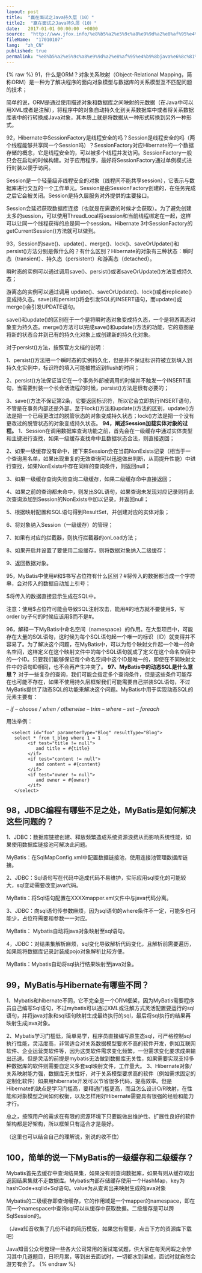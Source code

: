 ```yaml
---
layout: post
title:  "赢在面试之Java持久层（10）"
title2:  "赢在面试之Java持久层（10）"
date:   2017-01-01 00:00:00  +0800
source:  "http://www.jfox.info/%e8%b5%a2%e5%9c%a8%e9%9d%a2%e8%af%95%e4%b9%8bjava%e6%8c%81%e4%b9%85%e5%b1%8210.html"
fileName:  "17010107"
lang:  "zh_CN"
published: true
permalink: "%e8%b5%a2%e5%9c%a8%e9%9d%a2%e8%af%95%e4%b9%8bjava%e6%8c%81%e4%b9%85%e5%b1%8210.html"
---
```

{% raw %}
91，什么是ORM？对象关系映射（Object-Relational Mapping，简称ORM）是一种为了解决程序的面向对象模型与数据库的关系模型互不匹配问题的技术； 

简单的说，ORM是通过使用描述对象和数据库之间映射的元数据（在Java中可以用XML或者是注解），将程序中的对象自动持久化到关系数据库中或者将关系数据库表中的行转换成Java对象，其本质上就是将数据从一种形式转换到另外一种形式。

 92，Hibernate中SessionFactory是线程安全的吗？Session是线程安全的吗（两个线程能够共享同一个Session吗）？SessionFactory对应Hibernate的一个数据存储的概念，它是线程安全的，可以被多个线程并发访问。SessionFactory一般只会在启动的时候构建。对于应用程序，最好将SessionFactory通过单例模式进行封装以便于访问。 

Session是一个轻量级非线程安全的对象（线程间不能共享session），它表示与数据库进行交互的一个工作单元。Session是由SessionFactory创建的，在任务完成之后它会被关闭。Session是持久层服务对外提供的主要接口。

Session会延迟获取数据库连接（也就是在需要的时候才会获取）。为了避免创建太多的session，可以使用ThreadLocal将session和当前线程绑定在一起，这样可以让同一个线程获得的总是同一个session。Hibernate 3中SessionFactory的getCurrentSession()方法就可以做到。

 93，Session的save()、update()、merge()、lock()、saveOrUpdate()和persist()方法分别是做什么的？有什么区别？Hibernate的对象有三种状态：瞬时态（transient）、持久态（persistent）和游离态（detached）。 

 瞬时态的实例可以通过调用save()、persist()或者saveOrUpdate()方法变成持久态； 

 游离态的实例可以通过调用 update()、saveOrUpdate()、lock()或者replicate()变成持久态。save()和persist()将会引发SQL的INSERT语句，而update()或merge()会引发UPDATE语句。 

save()和update()的区别在于一个是将瞬时态对象变成持久态，一个是将游离态对象变为持久态。merge()方法可以完成save()和update()方法的功能，它的意图是将新的状态合并到已有的持久化对象上或创建新的持久化对象。

对于persist()方法，按照官方文档的说明：

1、persist()方法把一个瞬时态的实例持久化，但是并不保证标识符被立刻填入到持久化实例中，标识符的填入可能被推迟到flush的时间；

2、persist()方法保证当它在一个事务外部被调用的时候并不触发一个INSERT语句，当需要封装一个长会话流程的时候，persist()方法是很有必要的；

3、save()方法不保证第2条，它要返回标识符，所以它会立即执行INSERT语句，不管是在事务内部还是外部。至于lock()方法和update()方法的区别，update()方法是把一个已经更改过的脱管状态的对象变成持久状态；lock()方法是把一个没有更改过的脱管状态的对象变成持久状态。
**94，阐述Session加载实体对象的过程。**
1、Session在调用数据库查询功能之前，首先会在一级缓存中通过实体类型和主键进行查找，如果一级缓存查找命中且数据状态合法，则直接返回；

2、如果一级缓存没有命中，接下来Session会在当前NonExists记录（相当于一个查询黑名单，如果出现重复的无效查询可以迅速做出判断，从而提升性能）中进行查找，如果NonExists中存在同样的查询条件，则返回null；

3、如果一级缓存查询失败查询二级缓存，如果二级缓存命中直接返回；

4、如果之前的查询都未命中，则发出SQL语句，如果查询未发现对应记录则将此次查询添加到Session的NonExists中加以记录，并返回null；

5、根据映射配置和SQL语句得到ResultSet，并创建对应的实体对象；

6、将对象纳入Session（一级缓存）的管理；

7、如果有对应的拦截器，则执行拦截器的onLoad方法；

8、如果开启并设置了要使用二级缓存，则将数据对象纳入二级缓存；

9、返回数据对象。

 95，MyBatis中使用#和$书写占位符有什么区别？#将传入的数据都当成一个字符串，会对传入的数据自动加上引号； 

$将传入的数据直接显示生成在SQL中。

注意：使用$占位符可能会导致SQL注射攻击，能用#的地方就不要使用$，写order by子句的时候应该用$而不是#。

 96，解释一下MyBatis中命名空间（namespace）的作用。在大型项目中，可能存在大量的SQL语句，这时候为每个SQL语句起一个唯一的标识（ID）就变得并不容易了。为了解决这个问题，在MyBatis中，可以为每个映射文件起一个唯一的命名空间，这样定义在这个映射文件中的每个SQL语句就成了定义在这个命名空间中的一个ID。只要我们能够保证每个命名空间中这个ID是唯一的，即使在不同映射文件中的语句ID相同，也不会再产生冲突了。 
**97、MyBatis中的动态SQL是什么意思？**
对于一些复杂的查询，我们可能会指定多个查询条件，但是这些条件可能存在也可能不存在，如果不使用持久层框架我们可能需要自己拼装SQL语句，不过MyBatis提供了动态SQL的功能来解决这个问题。MyBatis中用于实现动态SQL的元素主要有：

*– if    – choose / when / otherwise    – trim    – where    – set     – foreach*

 用法举例： 

      <select id="foo" parameterType="Blog" resultType="Blog">        
       select * from t_blog where 1 = 1
            <if test="title != null">            
               and title = #{title}
            </if>
            <if test="content != null">            
               and content = #{content}
            </if>
            <if test="owner != null">            
               and owner = #{owner}
            </if>
       </select>

##  98，JDBC编程有哪些不足之处，MyBatis是如何解决这些问题的？ 

1、JDBC：数据库链接创建、释放频繁造成系统资源浪费从而影响系统性能，如果使用数据库链接池可解决此问题。

MyBatis：在SqlMapConfig.xml中配置数据链接池，使用连接池管理数据库链接。

2、JDBC：Sql语句写在代码中造成代码不易维护，实际应用sql变化的可能较大，sql变动需要改变java代码。

MyBatis：将Sql语句配置在XXXXmapper.xml文件中与java代码分离。

3、JDBC：向sql语句传参数麻烦，因为sql语句的where条件不一定，可能多也可能少，占位符需要和参数一一对应。

MyBatis： Mybatis自动将java对象映射至sql语句。

4，JDBC：对结果集解析麻烦，sql变化导致解析代码变化，且解析前需要遍历，如果能将数据库记录封装成pojo对象解析比较方便。

MyBatis：Mybatis自动将sql执行结果映射至java对象。

##  99，MyBatis与Hibernate有哪些不同？ 

1、Mybatis和hibernate不同，它不完全是一个ORM框架，因为MyBatis需要程序员自己编写Sql语句，不过mybatis可以通过XML或注解方式灵活配置要运行的sql语句，并将java对象和sql语句映射生成最终执行的sql，最后将sql执行的结果再映射生成java对象。

2、Mybatis学习门槛低，简单易学，程序员直接编写原生态sql，可严格控制sql执行性能，灵活度高，非常适合对关系数据模型要求不高的软件开发，例如互联网软件、企业运营类软件等，因为这类软件需求变化频繁，一但需求变化要求成果输出迅速。但是灵活的前提是mybatis无法做到数据库无关性，如果需要实现支持多种数据库的软件则需要自定义多套sql映射文件，工作量大。                3、Hibernate对象/关系映射能力强，数据库无关性好，对于关系模型要求高的软件（例如需求固定的定制化软件）如果用hibernate开发可以节省很多代码，提高效率。但是Hibernate的缺点是学习门槛高，要精通门槛更高，而且怎么设计O/R映射，在性能和对象模型之间如何权衡，以及怎样用好Hibernate需要具有很强的经验和能力才行。          

总之，按照用户的需求在有限的资源环境下只要能做出维护性、扩展性良好的软件架构都是好架构，所以框架只有适合才是最好。

（这里也可以结合自己的理解说，别说的收不住）

##  100，简单的说一下MyBatis的一级缓存和二级缓存？ 

Mybatis首先去缓存中查询结果集，如果没有则查询数据库，如果有则从缓存取出返回结果集就不走数据库。Mybatis内部存储缓存使用一个HashMap，key为hashCode+sqlId+Sql语句。value为从查询出来映射生成的java对象

Mybatis的二级缓存即查询缓存，它的作用域是一个mapper的namespace，即在同一个namespace中查询sql可以从缓存中获取数据。二级缓存是可以跨SqlSession的。

（Java知音收集了几份不错的简历模版，如果您有需要，点击下方的资源库下载吧）

Java知音公众号整理一些各大公司常用的面试笔试题，供大家在每天闲暇之余学习其中几道题目，日积月累，等到出去面试时，一切都水到渠成，面试时就自然会游刃有余了。
{% endraw %}